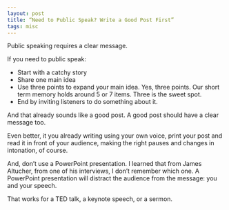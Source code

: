 ```yaml
---
layout: post
title: “Need to Public Speak? Write a Good Post First”
tags: misc
---
```


Public speaking requires a clear message.

If you need to public speak:
* Start with a catchy story
* Share one main idea
* Use three points to expand your main idea. Yes, three points. Our short term memory holds around 5 or 7 items. Three is the sweet spot.
* End by inviting listeners to do something about it.

And that already sounds like a good post. A good post should have a clear message too.

Even better, it you already writing using your own voice, print your post and read it in front of your audience, making the right pauses and changes in intonation, of course.

And, don’t use a PowerPoint presentation. I learned that from James Altucher, from one of his interviews, I don’t remember which one. A PowerPoint presentation will distract the audience from the message: you and your speech.

That works for a TED talk, a keynote speech, or a sermon.